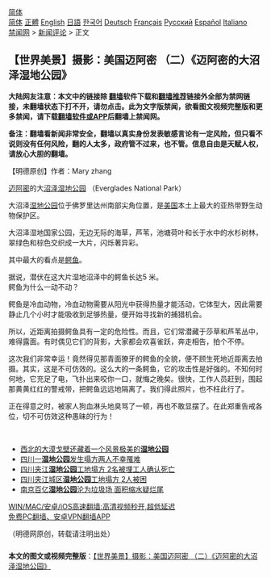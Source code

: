  <!-- 面包屑导航 --> <div class="breadcrumb"><!-- GTranslate: https://gtranslate.io/ -->  <div class="switcher notranslate">  <div class="selected">  <a href="#" onclick="return false;"> 简体</a>  </div>  <div class="option">  <a href="https://www.bannedbook.org" onclick="doGTranslate('zh-CN|zh-CN');jQuery('div.switcher div.selected a').html(jQuery(this).html());return false;" title="简体中文" class="nturl selected"> 简体</a>  <a href="https://www.bannedbook.org/zh-tw/" onclick="doGTranslate('zh-CN|zh-TW');jQuery('div.switcher div.selected a').html(jQuery(this).html());return false;" title="繁體中文" class="nturl"> 正體</a>  <a href="https://www.bannedbook.org/en/" onclick="doGTranslate('zh-CN|en');jQuery('div.switcher div.selected a').html(jQuery(this).html());return false;" title="English" class="nturl"> English</a>  <a href="https://www.bannedbook.org/ja/" onclick="doGTranslate('zh-CN|ja');jQuery('div.switcher div.selected a').html(jQuery(this).html());return false;" title="日本語" class="nturl"> 日語</a>  <a href="https://www.bannedbook.org/ko/" onclick="doGTranslate('zh-CN|ko');jQuery('div.switcher div.selected a').html(jQuery(this).html());return false;" title="한국어" class="nturl"> 한국어</a>  <a href="https://www.bannedbook.org/de/" onclick="doGTranslate('zh-CN|de');jQuery('div.switcher div.selected a').html(jQuery(this).html());return false;" title="Deutsch" class="nturl"> Deutsch</a>  <a href="https://www.bannedbook.org/fr/" onclick="doGTranslate('zh-CN|fr');jQuery('div.switcher div.selected a').html(jQuery(this).html());return false;" title="Français" class="nturl"> Français</a>  <a href="https://www.bannedbook.org/ru/" onclick="doGTranslate('zh-CN|ru');jQuery('div.switcher div.selected a').html(jQuery(this).html());return false;" title="Русский" class="nturl"> Русский</a>  <a href="https://www.bannedbook.org/es/" onclick="doGTranslate('zh-CN|es');jQuery('div.switcher div.selected a').html(jQuery(this).html());return false;" title="Español" class="nturl"> Español</a>  <a href="https://www.bannedbook.org/it/" onclick="doGTranslate('zh-CN|it');jQuery('div.switcher div.selected a').html(jQuery(this).html());return false;" title="Italiano" class="nturl"> Italiano</a>  </div>  </div>      <div class='breadcrumb-sub'><!-- Breadcrumb NavXT 6.3.0 --> <a href="https://www.bannedbook.org/" class="home">禁闻网</a> &gt; <a href="https://www.bannedbook.org/bnews/comments/" class="category">新闻评论</a> &gt; 正文</div></div><h2>【世界美景】摄影：美国迈阿密 （二）《迈阿密的大沼泽湿地公园》</h2> <p class="notice"><b>大陆网友注意：本文中的链接除 <a href="https://github.com/bannedbook/fanqiang" >翻墙</a>软件下载和<a href="https://github.com/killgcd/justmysocks/blob/master/README.md">翻墙推荐</a>链接外全部为禁网链接，未翻墙状态下打不开，请勿点击。此为文字版禁闻，欲看图文视频完整版和更多禁闻，请下载<a href="https://github.com/bannedbook/fanqiang">翻墙软件或APP</a>后翻墙上禁闻网。</p><p>备注：翻墙看新闻非常安全，翻墙以真实身份发表敏感言论有一定风险，但只看不说则没有任何风险，翻的人太多，政府管不过来，也不管。信息自由是天赋人权，请放心大胆的翻墙。</b></p>  <div class="entry"> <p>              <a href="https://i0.wp.com/upload-images-bucket-v64rleca837do.s3.eu-west-1.amazonaws.com/wp-content/uploads/2021/07/21062844/nona_1626800117546274.jpg?fit=1480%2C830&#038;ssl=1" data-caption=""></a>                            </p> <p>【明德原创】作者：Mary zhang</p> <p><a href="https://www.bannedbook.org/bnews/tag/%e8%bf%88%e9%98%bf%e5%af%86/" class="st_tag internal_tag" rel="tag" title="标签 迈阿密 下的日志">迈阿密</a>的大<a href="https://www.bannedbook.org/bnews/tag/%E6%B2%BC%E6%B3%BD/" class="st_tag internal_tag" rel="tag" title="标签 沼泽 下的日志">沼泽</a><a href="https://www.bannedbook.org/bnews/tag/%E6%B9%BF%E5%9C%B0/" class="st_tag internal_tag" rel="tag" title="标签 湿地 下的日志">湿地</a><a href="https://www.bannedbook.org/bnews/tag/%e5%85%ac%e5%9b%ad/" class="st_tag internal_tag" rel="tag" title="标签 公园 下的日志">公园</a> （Everglades National Park）</p> <p>大沼泽<a href="https://www.bannedbook.org/bnews/tag/%e6%b9%bf%e5%9c%b0%e5%85%ac%e5%9b%ad/" class="st_tag internal_tag" rel="tag" title="标签 湿地公园 下的日志">湿地公园</a>位于佛罗里达州南部尖角位置，是<a href="https://www.bannedbook.org/bnews/tag/%e7%be%8e%e5%9b%bd/" class="st_tag internal_tag" rel="tag" title="标签 美国 下的日志">美国</a>本土上最大的亚热带野生动物保护区。</p> <p>大沼泽湿地国家公园，无边无际的海草，芦苇，池塘荷叶和长于水中的水杉树林，翠绿色和棕色交织成一大片，闪烁著异彩。</p>  <p>其中最大的看点是<a href="https://www.bannedbook.org/bnews/tag/%e9%b3%84%e9%b1%bc/" class="st_tag internal_tag" rel="tag" title="标签 鳄鱼 下的日志">鳄鱼</a>。</p> <p>据说，潜伏在这大片湿地沼泽中的鳄鱼长达5 米。<br /> 鳄鱼为什么一动不动？</p> <p>鳄鱼是冷血动物，冷血动物需要从阳光中获得热量才能活动，它体型大，因此需要静止几个小时才能吸收到足够热量，便开始寻找新的捕猎机会。</p> <p>所以，近距离拍摄鳄鱼具有一定的危险性。而且，它们常潜藏于莎草和芦苇丛中，难得露面。有时偶见它们的背影，大家都会欢喜雀跃，奔走相告，拍个不停。</p> <p>这次我们非常幸运！竟然得见那青面獠牙的鳄鱼的全貌，便不顾生死地近距离去拍摄。其实，这是不可仿效的。这么大的一条鳄鱼，它的攻击性是好强的。不知何时何地，它充足了电，飞扑出来咬你一口，就悔之晚矣。很快，工作人员赶到，围起那黄黄红红的警戒带，把鳄鱼远远地隔离了。我们得此照片，也不枉此行了。</p>  <p>正在得意之时，被家人狗血淋头地臭骂了一顿，再也不敢显摆了。在此郑重告戒各位，切不可仿效这种愚昧的行为！</p> <p></p> <p></p> <p></p> <p></p>  <p></p> <p></p> <p></p> <p></p> <p></p>  <p>&nbsp;</p> <ul class='op-related-articles' title='相关阅读'> <li><a href='https://www.bannedbook.org/bnews/funmedia/20200817/1381416.html' target='_blank'>西北的大漠戈壁还藏着一个风景极美的<b>湿地公园</b></a></li> <li><a href='https://www.bannedbook.org/bnews/baitai/20191103/1217425.html' target='_blank'>四川一<b>湿地公园</b>发生塌方两人不幸罹难</a></li> <li><a href='https://www.bannedbook.org/bnews/baitai/20191103/1217311.html' target='_blank'>四川夹江<b>湿地公园</b>工地塌方 2名被埋工人确认死亡</a></li> <li><a href='https://www.bannedbook.org/bnews/baitai/20191103/1217172.html' target='_blank'>四川夹江城区<b>湿地公园</b>工地塌方 2人被困</a></li> <li><a href='https://www.bannedbook.org/bnews/cnnews/aboluonews/20161026/606176.html' target='_blank'>南京百亿<b>湿地公园</b>沦为垃圾场 面积缩水疑烂尾</a></li> </ul> <p class="texttj"> <a href="https://github.com/bannedbook/fanqiang/wiki/V2ray%E6%9C%BA%E5%9C%BA" target="_blank">WIN/MAC/安卓/iOS高速翻墙:高清视频秒开,超低延迟</a><br/> <a href="https://github.com/bannedbook/fanqiang/wiki/%E7%A6%81%E9%97%BB%E7%BD%91%E5%AE%89%E5%8D%93%E7%BF%BB%E5%A2%99%E6%96%B0%E9%97%BBAPP" target="_blank">免费PC翻墙、安卓VPN翻墙APP</a></p><p>（明德网原创，转载请注明出处）</p><a name='sharetosocial'></a>  <div style="margin-bottom:5px;padding-bottom:5px;clear:both"> <div id="archive-pix-1" class="banner-ads"> <!-- AuctionX Display platform tag START --> <div id="26318x728x90x621x_ADSLOT2" clicktrack="%%CLICK_URL_ESC%%"></div> <!-- AuctionX Display platform tag END --> </div> <div id="archive-pix-2" class="banner-ads"> <!-- AuctionX Display platform tag START --> <div id="26315x300x250x621x_ADSLOT2" clicktrack="%%CLICK_URL_ESC%%"></div> <!-- AuctionX Display platform tag END --> </div> </div>  <div id="archive-pix-1" class="banner-ads"> <!-- AuctionX Display platform tag START --> <div id="26318x728x90x621x_ADSLOT3" clicktrack="%%CLICK_URL_ESC%%"></div> <!-- AuctionX Display platform tag END --> </div> <div><b>本文的图文或视频完整版</b>：<a href='https://www.bannedbook.org/bnews/comments/20210721/1591316.html'>【世界美景】摄影：美国迈阿密 （二）《迈阿密的大沼泽湿地公园》</a></div>  </div><!--END ENTRY--> 